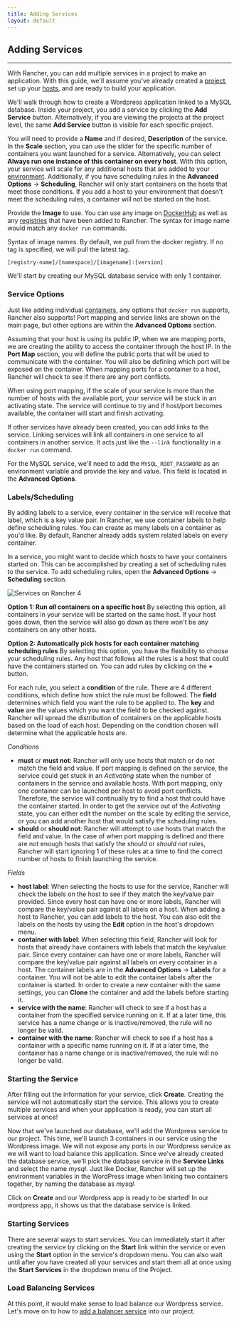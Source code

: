 ```yaml
---
title: Adding Services
layout: default
---
```


## Adding Services
---

With Rancher, you can add multiple services in a project to make an application. With this guide, we'll assume you've already created a [project]({{site.baseurl}}/docs/services/projects/), set up your [hosts]({{site.baseurl}}/docs/infrastructure/hosts/), and are ready to build your application. 

We'll walk through how to create a Wordpress application linked to a MySQL database. Inside your project, you add a service by clicking the **Add Service** button. Alternatively, if you are viewing the projects at the project level, the same **Add Service** button is visible for each specific project. 

You will need to provide a **Name** and if desired, **Description** of the service. In the **Scale** section, you can use the slider for the specific number of containers you want launched for a service. Alternatively, you can select **Always run one instance of this container on every host**. With this option, your service will scale for any additional hosts that are added to your [environment]({{site.baseurl}}/docs/configuration/environments/). Additionally, if you have scheduling rules in the **Advanced Options** -> **Scheduling**, Rancher will only start containers on the hosts that meet those conditions. If you add a host to your environment that doesn't meet the scheduling rules, a container will not be started on the host.

Provide the **Image** to use. You can use any image on [DockerHub](https://hub.docker.com/) as well as any [registries]({{site.baseurl}}/docs/configuration/registries) that have been added to Rancher. The syntax for image name would match any `docker run` commands. 

Syntax of image names. By default, we pull from the docker registry. If no tag is specified, we will pull the latest tag. 

`[registry-name]/[namespace]/[imagename]:[version]`

We'll start by creating our MySQL database service with only 1 container.

### Service Options

Just like adding individual [containers]({{site.baseurl}}/docs/infrastructure/containers/), any options that `docker run` supports, Rancher also supports! Port mapping and service links are shown on the main page, but other options are within the **Advanced Options** section. 

Assuming that your host is using its public IP, when we are mapping ports, we are creating the ability to access the container through the host IP. In the **Port Map** section, you will define the public ports that will be used to communicate with the container. You will also be defining which port will be exposed on the container. When mapping ports for a container to a host, Rancher will check to see if there are any port conflicts. 

When using port mapping, if the scale of your service is more than the number of hosts with the available port, your service will be stuck in an activating state. The service will continue to try and if host/port becomes available, the container will start and finish activating.

If other services have already been created, you can add links to the service. Linking services will link all containers in one service to all containers in another service. It acts just like the `--link` functionality in a `docker run` command. 

For the MySQL service, we'll need to add the `MYSQL_ROOT_PASSWORD` as an environment variable and provide the key and value. This field is located in the **Advanced Options**.

<a id="scheduling-services"></a>
### Labels/Scheduling 

By adding labels to a service, every container in the service will receive that label, which is a key value pair. In Rancher, we use container labels to help define scheduling rules. You can create as many labels on a container as you'd like. By default, Rancher already adds system related labels on every container. 

In a service, you might want to decide which hosts to have your containers started on. This can be accomplished by creating a set of scheduling rules to the service. To add scheduling rules, open the **Advanced Options** -> **Scheduling** section. 

![Services on Rancher 4]({{site.baseurl}}/img/rancher_add_services_4.png)

**Option 1: Run _all_ containers on a specific host**
By selecting this option, all containers in your service will be started on the same host. If your host goes down, then the service will also go down as there won't be any containers on any other hosts. 

**Option 2: Automatically pick hosts for each container matching scheduling rules**
By selecting this option, you have the flexibility to choose your scheduling rules. Any host that follows all the rules is a host that could have the containers started on. You can add rules by clicking on the **+** button. 

For each rule, you select a **condition** of the rule. There are 4 different conditions, which define how strict the rule must be followed. The **field** determines which field you want the rule to be applied to. The **key** and **value** are the values which you want the field to be checked against. Rancher will spread the distribution of containers on the applicable hosts based on the load of each host. Depending on the condition chosen will determine what the applicable hosts are.

_Conditions_

* **must** or **must not**: Rancher will only use hosts that match or do not match the field and value. If port mapping is defined on the service, the service could get stuck in an _Activating_ state when the number of containers in the service and available hosts. With port mapping, only one container can be launched per host to avoid port conflicts. Therefore, the service will continually try to find a host that could have the container started. In order to get the service out of the _Activating_ state, you can either edit the number on the scale by editing the service, or you can add another host that would satisfy the scheduling rules.
* **should** or **should not**: Rancher will attempt to use hosts that match the field and value. In the case of when port mapping is defined and there are not enough hosts that satisfy the _should_ or _should not_ rules, Rancher will start ignoring 1 of these rules at a time to find the correct number of hosts to finish launching the service. 

_Fields_

* **host label**: When selecting the hosts to use for the service, Rancher will check the labels on the host to see if they match the key/value pair provided. Since every host can have one or more labels, Rancher will compare the key/value pair against all labels on a host. When adding a host to Rancher, you can add labels to the host. You can also edit the labels on the hosts by using the **Edit** option in the host's dropdown menu.
* **container with label**: When selecting this field, Rancher will look for hosts that already have containers with labels that match the key/value pair. Since every container can have one or more labels, Rancher will compare the key/value pair against all labels on every container in a host. The container labels are in the **Advanced Options** -> **Labels** for a container. You will not be able to edit the container labels after the container is started. In order to create a new container with the same settings, you can **Clone** the container and add the labels before starting it.
* **service with the name**: Rancher will check to see if a host has a container from the specified service running on it. If at a later time, this service has a name change or is inactive/removed, the rule will no longer be valid. 
* **container with the name**: Rancher will check to see if a host has a container with a specific name running on it. If at a later time, the container has a name change or is inactive/removed, the rule will no longer be valid.

### Starting the Service

After filling out the information for your service, click **Create**. Creating the service will not automatically start the service. This allows you to create multiple services and when your application is ready, you can start all services at once!

Now that we've launched our database, we'll add the Wordpress service to our project. This time, we'll launch 3 containers in our service using the Wordpress image. We will not expose any ports in our Wordpress service as we will want to load balance this application. Since we've already created the database service, we'll pick the database service in the **Service Links** and select the name _mysql_. Just like Docker, Rancher will set up the environment variables in the WordPress image when linking two containers together, by naming the database as _mysql_.

Click on **Create** and our Wordpress app is ready to be started! In our wordpress app, it shows us that the database service is linked. 

### Starting Services

There are several ways to start services. You can immediately start it after creating the service by clicking on the **Start** link within the service or even using the **Start** option in the service's dropdown menu. You can also wait until after you have created all your services and start them all at once using the **Start Services** in the dropdown menu of the Project. 

### Load Balancing Services

At this point, it would make sense to load balance our Wordpress service. Let's move on to how to [add a balancer service]({{site.baseurl}}/docs/services/projects/adding-balancers/) into our project.
